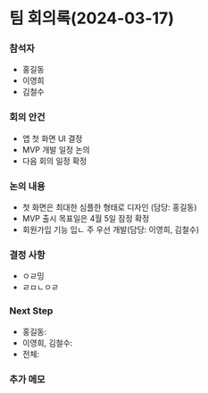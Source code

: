 # 팀 회의록(2024-03-17)
### 참석자
- 홍길동
- 이영희
- 김철수
### 회의 안건
- 앱 첫 화면 UI 결정
- MVP 개발 일정 논의
- 다음 회의 일정 확정
### 논의 내용
- 첫 화면은 최대한 심플한 형태로 디자인 (담당: 홍길동)
- MVP 출시 목표일은 4월 5일 잠정 확정
- 회원가입 기능 입ㄴ 주 우선 개발(담당: 이영희, 김철수)
### 결정 사항
- ㅇㄹ밍
- ㄹㅁㄴㅇㄹ
### Next Step
- 홍길동:
- 이영희, 김철수:
- 전체:
### 추가 메모











